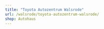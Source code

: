 ```yaml
---
title: "Toyota Autozentrum Walsrode"
url: /walsrode/toyota-autozentrum-walsrode/
shop: Autohaus
---
```

